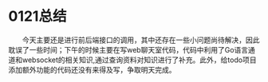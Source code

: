 # 0121总结

&emsp;&emsp;今天主要还是进行前后端接口的调用，其中还存在一些小问题尚待解决，因此耽误了一些时间；下午的时候主要在写web聊天室代码，代码中利用了Go语言通道和websocket的相关知识,通过查询资料对知识进行了补充。此外，给todo项目添加额外功能的代码还没有来得及写，争取明天完成。